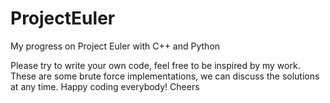 # ProjectEuler
My progress on Project Euler with C++ and Python

Please try to write your own code, feel free to be inspired by my work. These are some brute force implementations, we can discuss the solutions at any time. 
Happy coding everybody!
Cheers

